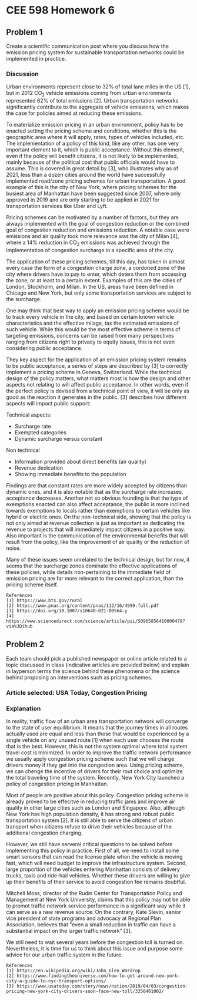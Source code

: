 # CEE 598 Homework 6

## Problem 1
Create a scientific communication post where you discuss how the emission pricing system for sustainable transportation networks could be implemented in practice.

### Discussion


Urban environments represent close to 32% of total lane miles in the US [1], but in 2012 CO<sub>2</sub> vehicle emissions coming from urban environments represented 62% of total emissions [2]. Urban transportation networks significantly contribute to the aggregate of vehicle emissions, which makes the case for policies aimed at reducing these emissions.<br/>

To materialize emission pricing in an urban environment, policy has to be enacted setting the pricing scheme and conditions, whether this is the geographic area where it will apply, rates, types of vehicles included, etc. The implementation of a policy of this kind, like any other, has one very important element to it, which is public acceptance. Without this element, even if the policy will benefit citizens, it is not likely to be implemented, mainly because of the political cost that public officials would have to assume. This is covered in great detail by [3], who illustrates why as of 2021, less than a dozen cities around the world have successfully implemented road/zone pricing schemes for urban transportation. A good example of this is the city of New York, where pricing schemes for the busiest  area of Manhattan have been suggested since 2007, where only approved in 2019 and are only starting to be applied in 2021 for transportation services like Uber and Lyft.

Pricing schemes can be motivated by a number of factors, but they are always implemented with the goal of congestion reduction or the combined goal of congestion reduction and emissions reduction. A notable case were emissions and air quality took more relevance was the city of Milan [4], where a 14% reduction in CO<sub>2</sub> emissions was achieved through the implementation of congestion surcharge in a specific area of the city.

The application of these pricing schemes, till this day, has taken in almost every case the form of a congestion charge zone, a cordoned zone of the city where drivers have to pay to enter, which deters them from accessing the zone, or at least to a certain extent. Examples of this are the cities of London, Stockholm, and Milan. In the US, areas have been defined in Chicago and New York, but only some transportation services are subject to the surcharge.

One may think that best way to apply an emission pricing scheme would be to track every vehicle in the city, and based on certain known vehicle characteristics and the effective milage, tax the estimated emissions of such vehicle. While this would be the most effective scheme in terms of targeting emissions, concerns can be raised from many perspectives ranging from citizens right to privacy to equity issues, this is not even considering public acceptance. 

They key aspect for the application of an emission pricing system remains to be public acceptance, a series of steps are described by [3] to correctly implement a pricing scheme in Geneva, Switzerland. While the technical design of the policy matters, what matters most is how the design and other aspects not relating to will affect public acceptance. In other words, even if the perfect policy is devised from a technical point of view, it will be only as good as the reaction it generates in the public. [3] describes how different aspects will impact public support:

Technical aspects:
- Surcharge rate
- Exempted categories
- Dynamic surcharge versus constant 

Non technical
- Information provided about direct benefits (air quality)
- Revenue dedication
- Showing immediate benefits to the population

Findings are that constant rates are more widely accepted by citizens than dynamic ones, and it is also notable that as the surcharge rate increases, acceptance decreases.
Another not so obvious founding is that the type of exemptions enacted can also affect acceptance, the public is more inclined towards exemptions to locals rather than exemptions to certain vehicles like hybrid or electric ones. On the non-technical side, showing that the policy is not only aimed at revenue collection is just as important as dedicating the revenue to projects that will immediately  impact citizens in a positive way. Also important is the communication of the environmental benefits that will result from the policy, like the improvement of air quality or the reduction of noise.

Many of these issues seem unrelated to the technical design, but for now, it seems that the surcharge zones dominate the effective applications of these policies, while details non-pertaining to the immediate field of emission pricing are far more relevant to the correct application, than the pricing scheme itself.

```
References
[1] https://www.bts.gov/rural
[2] https://www.pnas.org/content/pnas/112/16/4999.full.pdf
[3] https://doi.org/10.1007/s10640-021-00564-y
[4] https://www.sciencedirect.com/science/article/pii/S0965856410000479?via%3Dihub
```


## Problem 2
Each team should pick a published newspaper or online article related to a topic discussed in class (indicative articles are provided below) and explain in layperson terms the science behind these phenomena or the science behind proposing an interventions such as pricing schemes.

### Article selected: **USA Today, Congestion Pricing**

### Explanation

In reality, traffic flow of an urban area transportation network will converge to the state of user equilibrium. It means that the journey times in all routes actually used are equal and less than those that would be experienced by a single vehicle on any unused route [1] when each user chooses the route that is the best. However, this is not the system optimal where total system travel cost is minimized. In order to improve the traffic network performance we usually apply congestion pricing scheme such that we will charge drivers money if they get into the congestion area. Using pricing scheme, we can chenge the incentive of drivers for their rout choice and optimize the total traveling time of the system. Recently, New York City launched a policy of congestion pricing in Manhattan. 

Most of people are positive about this policy. Congestion pricing scheme is already proved to be effecitve in reducing traffic jams and improve air quality in other large cities such as London and Singapore. Also, although New York has high population density, it has strong and robust public transportation system [2]. It is still able to serve the citizens of urban transport when citizens refuse to drive their vehicles because of the additional congestion charging. 

However, we still have serveral critical questions to be solved before implementing this policy in practice. First of all, we need to install some smart sensors that can read the license plate when the vehicle is moving fast, which will need budget to improve the infrastructure system. Second, large proportion of the vehicles entering Manhattan consists of delivery trucks, taxis and ride-hail vehicles. Whether these drivers are willing to give up their benefits of their service to avoid congestion fee remains doubtful.

Mitchell Moss, director of the Rudin Center for Transportation Policy and Management at New York University, claims that this policy may not be able to promot traffic network service performance in a significant way while it can serve as a new revenue source. On the contrary,
Kate Slevin, senior vice president of state programs and advocacy at Regional Plan Association, believes that "even a small reduction in traffic can have a substantial impact on the larger traffic network” [3].

We still need to wait several years before the congestion toll is turned on. Nevertheless, it is time for us to think about this issue and purpose some advice for our urban traffic system in the future. 


```
References
[1] https://en.wikipedia.org/wiki/John_Glen_Wardrop
[2] https://www.findingtheuniverse.com/how-to-get-around-new-york-city-a-guide-to-nyc-transport-options/
[3] https://www.usatoday.com/story/news/nation/2019/04/03/congestion-pricing-new-york-city-drivers-soon-face-new-toll/3350401002/

```
